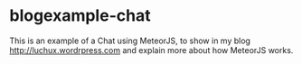 # blogexample-chat
This is an example of a Chat using MeteorJS, to show in my blog http://luchux.wordrpress.com 
and explain more about how MeteorJS works. 

